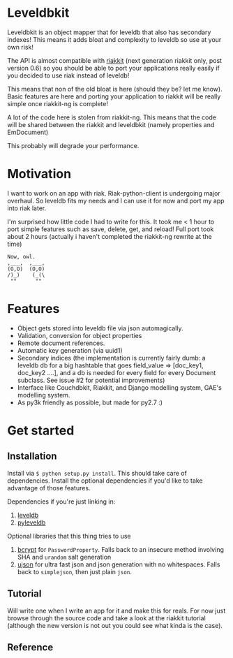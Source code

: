 Leveldbkit
==========

Leveldbkit is an object mapper that for leveldb that also has secondary indexes!
This means it adds bloat and complexity to leveldb so use at your own risk!

The API is almost compatible with [riakkit](https://github.com/shuhaowu/riakkit)
(next generation riakkit only, post version 0.6) so you should be able to
port your applications really easily if you decided to use riak instead of
leveldb!

This means that non of the old bloat is here (should they be? let me know).
Basic features are here and porting your application to riakkit will be really
simple once riakkit-ng is complete!

A lot of the code here is stolen from riakkit-ng. This means that the code will
be shared between the riakkit and leveldbkit (namely properties and EmDocument)

This probably will degrade your performance.

Motivation
==========

I want to work on an app with riak. Riak-python-client is undergoing major
overhaul. So leveldb fits my needs and I can use it for now and port my app
into riak later.

I'm surprised how little code I had to write for this. It took me < 1 hour to
port simple features such as save, delete, get, and reload! Full port took about
2 hours (actually i haven't completed the riakkit-ng rewrite at the time)

    Now, owl.
    ,___,  ,___,
    (O,O)  (O,O)
    /)_)    (_(\
     ""      ""

Features
========

 - Object gets stored into leveldb file via json automagically.
 - Validation, conversion for object properties
 - Remote document references.
 - Automatic key generation (via uuid1)
 - Secondary indices (the implementation is currently fairly dumb: a leveldb db
   for a big hashtable that goes field_value => [doc_key1, doc_key2 ....], and
   a db is needed for every field for every Document subclass. See issue #2 for
   potential improvements)
 - Interface like Couchdbkit, Riakkit, and Django modelling system,
   GAE's modelling system.
 - As py3k friendly as possible, but made for py2.7 :)

Get started
===========

Installation
------------

Install via `$ python setup.py install`. This should take care of dependencies.
Install the optional dependencies if you'd like to take advantage of those 
features.

Dependencies if you're just linking in:

 1. [leveldb](http://code.google.com/p/leveldb/)
 2. [pyleveldb](http://code.google.com/p/py-leveldb/)

Optional libraries that this thing tries to use

 1. [bcrypt](http://www.mindrot.org/projects/py-bcrypt/) for `PasswordProperty`.
    Falls back to an insecure method involving SHA and `urandom` salt generation
 2. [ujson](https://github.com/esnme/ultrajson) for ultra fast json and json
    generation with no whitespaces. Falls back to `simplejson`, then just plain
    `json`.

Tutorial
--------

Will write one when I write an app for it and make this for reals. For now just
browse through the source code and take a look at the riakkit tutorial (although
the new version is not out you could see what kinda is the case).

Reference
---------
